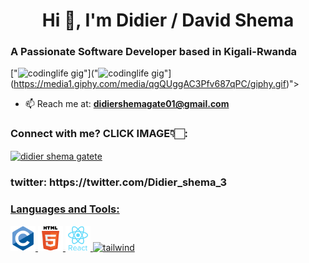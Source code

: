 <h1 align="center">Hi 👋, I'm Didier / David Shema</h1>
<h3 align="left">A Passionate Software Developer based in Kigali-Rwanda</h3>

["![codinglife gig](https://github.com/DidierShemaGatete/DidierShemaGatete/assets/122377873/9a6549cf-cd01-453d-a0ae-84fb796c5b68)"]("![codinglife gig](https://github.com/DidierShemaGatete/DidierShemaGatete/assets/122377873/9a6549cf-cd01-453d-a0ae-84fb796c5b68)"](https://media1.giphy.com/media/qgQUggAC3Pfv687qPC/giphy.gif)">

- 📫 Reach me at:   **didiershemagate01@gmail.com**

<h3 align="left">Connect with me?     CLICK IMAGE👇🏻:</h3>
<p align="left">
    <a href="https://www.linkedin.com/in/didier-shema-gatete-6b0036255/" target="blank"><img align="center" src="https://pbs.twimg.com/profile_images/1642699161211478017/35n5UjWg_400x400.jpg" alt="didier shema gatete" height="100" width="100" /></a>
 <p>
  
  <h3 align="left">twitter: https://twitter.com/Didier_shema_3 </h3>  <a href="https://twitter.com/Didier_shema_3" target="blank">
 
 

</p>

<h3 align="left">Languages and Tools:</h3>
<p align="left"> <a href="https://www.cprogramming.com/" target="_blank" rel="noreferrer"> <img src="https://raw.githubusercontent.com/devicons/devicon/master/icons/c/c-original.svg" alt="c" width="40" height="40"/> </a> <a href="https://www.w3.org/html/" target="_blank" rel="noreferrer"> <img src="https://raw.githubusercontent.com/devicons/devicon/master/icons/html5/html5-original-wordmark.svg" alt="html5" width="40" height="40"/> </a> <a href="https://reactjs.org/" target="_blank" rel="noreferrer"> <img src="https://raw.githubusercontent.com/devicons/devicon/master/icons/react/react-original-wordmark.svg" alt="react" width="40" height="40"/> </a> <a href="https://tailwindcss.com/" target="_blank" rel="noreferrer"> <img src="https://www.vectorlogo.zone/logos/tailwindcss/tailwindcss-icon.svg" alt="tailwind" width="40" height="40"/> </a> </p>

